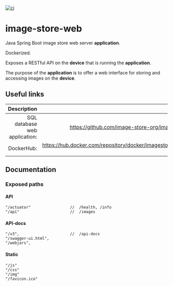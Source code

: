[![ci](https://github.com/vartdalen/image-store-web/workflows/ci/badge.svg)](https://github.com/vartdalen/image-store-web/actions?workflow=ci)

# image-store-web
Java Spring Boot image store web server **application**.

Dockerized.

Exposes a RESTful API on the **device** that is running the **application**.

The purpose of the **application** is to offer a web interface for storing and accessing images on the **device**.

## Useful links

| Description | Link |
| ------:| -----------:|
| SQL database web application: | https://github.com/image-store-org/image-store-sql
| DockerHub: | https://hub.docker.com/repository/docker/imagestoreorg/image-store-web


## Documentation

### Exposed paths

#### API
```
"/actuator"					//  /health, /info
"/api"						//  /images
```

#### API-docs
```
"/v3",                      //  /api-docs
"/swagger-ui.html",
"/webjars",
```

#### Static
```
"/js"
"/css"
"/img"
"/favicon.ico"
```
